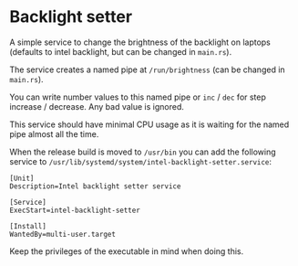 # Backlight setter
A simple service to change the brightness of the backlight on laptops (defaults to intel backlight, but can be changed in `main.rs`).

The service creates a named pipe at `/run/brightness` (can be changed in `main.rs`).

You can write number values to this named pipe or `inc` / `dec` for step increase / decrease. Any bad value is ignored.

This service should have minimal CPU usage as it is waiting for the named pipe almost all the time.

When the release build is moved to `/usr/bin` you can add the following service to `/usr/lib/systemd/system/intel-backlight-setter.service`:
```
[Unit]
Description=Intel backlight setter service

[Service]
ExecStart=intel-backlight-setter

[Install]
WantedBy=multi-user.target
```
Keep the privileges of the executable in mind when doing this.
